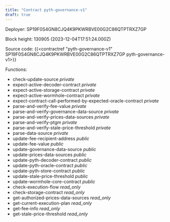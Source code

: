 ```yaml
---
title: "Contract pyth-governance-v1"
draft: true
---
```

Deployer: SP19F0S4GN8CJQ4K9PKWRBVE00G2C86QTPTRXZ7GP


 



Block height: 130905 (2023-12-04T17:51:24.000Z)

Source code: {{<contractref "pyth-governance-v1" SP19F0S4GN8CJQ4K9PKWRBVE00G2C86QTPTRXZ7GP pyth-governance-v1>}}

Functions:

* check-update-source _private_
* expect-active-decoder-contract _private_
* expect-active-storage-contract _private_
* expect-active-wormhole-contract _private_
* expect-contract-call-performed-by-expected-oracle-contract _private_
* parse-and-verify-fee-value _private_
* parse-and-verify-governance-data-source _private_
* parse-and-verify-prices-data-sources _private_
* parse-and-verify-ptgm _private_
* parse-and-verify-stale-price-threshold _private_
* parse-data-source _private_
* update-fee-recipient-address _public_
* update-fee-value _public_
* update-governance-data-source _public_
* update-prices-data-sources _public_
* update-pyth-decoder-contract _public_
* update-pyth-oracle-contract _public_
* update-pyth-store-contract _public_
* update-stale-price-threshold _public_
* update-wormhole-core-contract _public_
* check-execution-flow _read_only_
* check-storage-contract _read_only_
* get-authorized-prices-data-sources _read_only_
* get-current-execution-plan _read_only_
* get-fee-info _read_only_
* get-stale-price-threshold _read_only_
